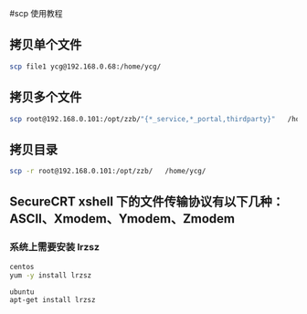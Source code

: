 #scp 使用教程

## 拷贝单个文件

```bash
scp file1 ycg@192.168.0.68:/home/ycg/
```

## 拷贝多个文件

```bash
scp root@192.168.0.101:/opt/zzb/"{*_service,*_portal,thirdparty}"   /home/ycg/
```

## 拷贝目录

```bash
scp -r root@192.168.0.101:/opt/zzb/   /home/ycg/
```

## SecureCRT xshell 下的文件传输协议有以下几种：ASCII、Xmodem、Ymodem、Zmodem

### 系统上需要安装 lrzsz

```bash
centos
yum -y install lrzsz

ubuntu
apt-get install lrzsz
```
